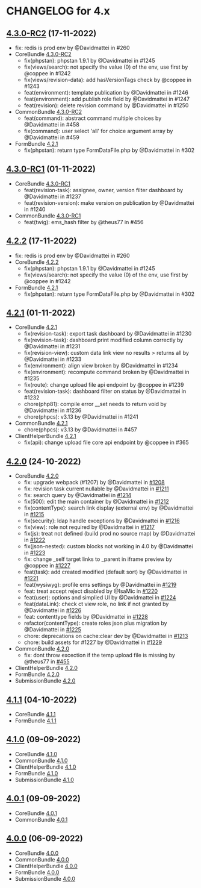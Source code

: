 CHANGELOG for 4.x
===================

## [4.3.0-RC2](https://github.com/ems-project/elasticms/releases/tag/4.3.0-RC2) (17-11-2022)
  * fix: redis is prod env by @Davidmattei in #260
  * CoreBundle [4.3.0-RC2](https://github.com/ems-project/EMSCoreBundle/releases/tag/4.3.0-RC2)
    * fix(phpstan): phpstan 1.9.1 by @Davidmattei in #1245
    * fix(views/search): not specify the value (0) of the env, use first by @coppee in #1242
    * fix(views/revision-data): add hasVersionTags check by @coppee in #1243
    * feat(environment): template publication by @Davidmattei in #1246
    * feat(environment): add publish role field by @Davidmattei in #1247
    * feat(revision): delete revision command by @Davidmattei in #1250
  * CommonBundle [4.3.0-RC2](https://github.com/ems-project/EMSCommonBundle/releases/tag/4.3.0-RC2)
    * feat(command): abstract command multiple choices by @Davidmattei in #458
    * fix(command): user select 'all' for choice argument array by @Davidmattei in #459
  * FormBundle [4.2.1](https://github.com/ems-project/EMSFormBundle/releases/tag/4.2.1)
    * fix(phpstan): return type FormDataFile.php by @Davidmattei in #302

## [4.3.0-RC1](https://github.com/ems-project/elasticms/releases/tag/4.3.0-RC1) (01-11-2022)
  * CoreBundle [4.3.0-RC1](https://github.com/ems-project/EMSCoreBundle/releases/tag/4.3.0-RC1)
    * feat(revision-task): assignee, owner, version filter dashboard by @Davidmattei in #1237
    * feat(revision-version): make version on publication by @Davidmattei in #1240
  * CommonBundle [4.3.0-RC1](https://github.com/ems-project/EMSCommonBundle/releases/tag/4.3.0-RC1)
    * feat(twig): ems_hash filter by @theus77 in #456

## [4.2.2](https://github.com/ems-project/elasticms/releases/tag/4.2.2) (17-11-2022)
  * fix: redis is prod env by @Davidmattei in #260
  * CoreBundle [4.2.2](https://github.com/ems-project/EMSCoreBundle/releases/tag/4.2.2)
    * fix(phpstan): phpstan 1.9.1 by @Davidmattei in #1245
    * fix(views/search): not specify the value (0) of the env, use first by @coppee in #1242
  * FormBundle [4.2.1](https://github.com/ems-project/EMSFormBundle/releases/tag/4.2.1)
    * fix(phpstan): return type FormDataFile.php by @Davidmattei in #302

## [4.2.1](https://github.com/ems-project/elasticms/releases/tag/4.2.1) (01-11-2022)
  * CoreBundle [4.2.1](https://github.com/ems-project/EMSCoreBundle/releases/tag/4.2.1)
    * fix(revision-task): export task dashboard by @Davidmattei in #1230
    * fix(revision-task): dashboard print modified column correctly by @Davidmattei in #1231
    * fix(revision-view): custom data link view no results > returns all by @Davidmattei in #1233
    * fix(environment): align view broken by @Davidmattei in #1234
    * fix(environment): recompute command broken by @Davidmattei in #1235
    * fix(route): change upload file api endpoint by @coppee in #1239   
    * feat(revision-task): dashboard filter on status by @Davidmattei in #1232
    * chore(php81): compile error __set needs to return void by @Davidmattei in #1236
    * chore(phpcs): v3.13 by @Davidmattei in #1241
  * CommonBundle [4.2.1](https://github.com/ems-project/EMSCommonBundle/releases/tag/4.2.1)
    * chore(phpcs): v3.13 by @Davidmattei in #457
  * ClientHelperBundle [4.2.1](https://github.com/ems-project/EMSClientHelperBundle/releases/tag/4.2.1)
    * fix(api): change upload file core api endpoint by @coppee in #365

## [4.2.0](https://github.com/ems-project/elasticms/releases/tag/4.2.0) (24-10-2022)
  * CoreBundle [4.2.0](https://github.com/ems-project/EMSCoreBundle/releases/tag/4.2.0)
    * fix: upgrade webpack (#1207) by @Davidmattei in [#1208](https://github.com/ems-project/EMSCoreBundle/pull/1208)
    * fix: revision task current nullable by @Davidmattei in [#1211](https://github.com/ems-project/EMSCoreBundle/pull/1211)
    * fix: search query by @Davidmattei in [#1214](https://github.com/ems-project/EMSCoreBundle/pull/1214)
    * fix(500): edit the main container by @Davidmattei in [#1212](https://github.com/ems-project/EMSCoreBundle/pull/1212)
    * fix(contentType): search link display (external env) by @Davidmattei in [#1215](https://github.com/ems-project/EMSCoreBundle/pull/1215)
    * fix(security): ldap handle exceptions by @Davidmattei in [#1216](https://github.com/ems-project/EMSCoreBundle/pull/1216)
    * fix(view): role not required by @Davidmattei in [#1217](https://github.com/ems-project/EMSCoreBundle/pull/1217)
    * fix(js): treat not defined (build prod no source map) by @Davidmattei in [#1222](https://github.com/ems-project/EMSCoreBundle/pull/1222)
    * fix(json-nested): custom blocks not working in 4.0 by @Davidmattei in [#1223](https://github.com/ems-project/EMSCoreBundle/pull/1223)
    * fix: change _self target links to _parent in iframe preview by @coppee in [#1227](https://github.com/ems-project/EMSCoreBundle/pull/1227)
    * feat(task): add created modified (default sort) by @Davidmattei in [#1221](https://github.com/ems-project/EMSCoreBundle/pull/1221)
    * feat(wysiwyg): profile ems settings by @Davidmattei in [#1219](https://github.com/ems-project/EMSCoreBundle/pull/1219)
    * feat: treat accept reject disabled by @IsaMic in [#1220](https://github.com/ems-project/EMSCoreBundle/pull/1220)
    * feat(user): options and simplied UI by @Davidmattei in [#1224](https://github.com/ems-project/EMSCoreBundle/pull/1224)
    * feat(dataLink): check ct view role, no link if not granted by @Davidmattei in [#1226](https://github.com/ems-project/EMSCoreBundle/pull/1226)
    * feat: contenttype fields by @Davidmattei in [#1228](https://github.com/ems-project/EMSCoreBundle/pull/1228)
    * refactor(contentType): create roles json plus migration by @Davidmattei in [#1225](https://github.com/ems-project/EMSCoreBundle/pull/1225)
    * chore: deprecations on cache:clear dev by @Davidmattei in [#1213](https://github.com/ems-project/EMSCoreBundle/pull/1213)
    * chore: build assets for #1227 by @Davidmattei in [#1229](https://github.com/ems-project/EMSCoreBundle/pull/1229)
  * CommonBundle [4.2.0](https://github.com/ems-project/EMSCommonBundle/releases/tag/4.2.0)
    * fix: dont throw excection if the temp upload file is missing by @theus77 in [#455](https://github.com/ems-project/EMSCommonBundle/pull/455)
  * ClientHelperBundle [4.2.0](https://github.com/ems-project/EMSClientHelperBundle/releases/tag/4.2.0)
  * FormBundle [4.2.0](https://github.com/ems-project/EMSFormBundle/releases/tag/4.2.0)
  * SubmissionBundle [4.2.0](https://github.com/ems-project/SubmissionBundle/releases/tag/4.2.0)

## [4.1.1](https://github.com/ems-project/elasticms/releases/tag/4.1.1) (04-10-2022)
  * CoreBundle [4.1.1](https://github.com/ems-project/EMSCoreBundle/releases/tag/4.1.1)
  * FormBundle [4.1.1](https://github.com/ems-project/EMSFormBundle/releases/tag/4.1.1)

## [4.1.0](https://github.com/ems-project/elasticms/releases/tag/4.1.0) (09-09-2022)
  * CoreBundle [4.1.0](https://github.com/ems-project/EMSCoreBundle/releases/tag/4.1.0)
  * CommonBundle [4.1.0](https://github.com/ems-project/EMSCommonBundle/releases/tag/4.1.0)
  * ClientHelperBundle [4.1.0](https://github.com/ems-project/EMSClientHelperBundle/releases/tag/4.1.0)
  * FormBundle [4.1.0](https://github.com/ems-project/EMSFormBundle/releases/tag/4.1.0)
  * SubmissionBundle [4.1.0](https://github.com/ems-project/SubmissionBundle/releases/tag/4.1.0)

## [4.0.1](https://github.com/ems-project/elasticms/releases/tag/4.0.1) (09-09-2022)
  * CoreBundle [4.0.1](https://github.com/ems-project/EMSCoreBundle/releases/tag/4.0.1)
  * CommonBundle [4.0.1](https://github.com/ems-project/EMSCommonBundle/releases/tag/4.0.1)

## [4.0.0](https://github.com/ems-project/elasticms/releases/tag/4.0.0) (06-09-2022)
  * CoreBundle [4.0.0](https://github.com/ems-project/EMSCoreBundle/releases/tag/4.0.0)
  * CommonBundle [4.0.0](https://github.com/ems-project/EMSCommonBundle/releases/tag/4.0.0)
  * ClientHelperBundle [4.0.0](https://github.com/ems-project/EMSClientHelperBundle/releases/tag/4.0.0)
  * FormBundle [4.0.0](https://github.com/ems-project/EMSFormBundle/releases/tag/4.0.0)
  * SubmissionBundle [4.0.0](https://github.com/ems-project/SubmissionBundle/releases/tag/4.0.0)